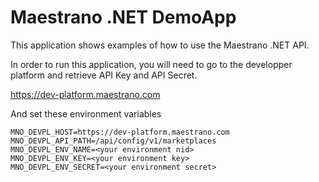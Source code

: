 # Maestrano .NET DemoApp

This application shows examples of how to use the Maestrano .NET API.

In order to run this application, you will need to go to the developper platform and retrieve API Key and API Secret.

https://dev-platform.maestrano.com

And set these environment variables
```
MNO_DEVPL_HOST=https://dev-platform.maestrano.com
MNO_DEVPL_API_PATH=/api/config/v1/marketplaces
MNO_DEVPL_ENV_NAME=<your environment nid>
MNO_DEVPL_ENV_KEY=<your environment key>
MNO_DEVPL_ENV_SECRET=<your environment secret>
```
